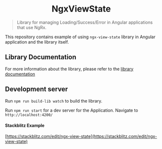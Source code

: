 <h1 style="text-align: center">NgxViewState</h1>

>Library for managing Loading/Success/Error in Angular applications that use NgRx.


This repository contains example of using `ngx-view-state` library in Angular application and the library itself.

## Library Documentation

For more information about the library, please refer to the [library documentation](./projects/ngx-view-state/README.md)

## Development server

Run `npm run build-lib watch` to build the library.

Run `npm run start` for a dev server for the Application. Navigate to `http://localhost:4200/`

#### Stackblitz Example
[https://stackblitz.com/edit/ngx-view-state](https://stackblitz.com/edit/ngx-view-state)

